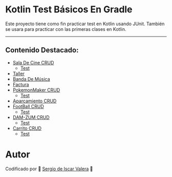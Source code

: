# Kotlin Test Básicos En Gradle
Este proyecto tiene como fin practicar test en Kotlin usando JUnit. También se usara para practicar con las primeras clases en Kotlin.

---

## Contenido Destacado:
- [Sala De Cine CRUD](https://github.com/SergioDeIscarValera/KotlinGradleTestBasicos/tree/main/TestGradle/src/main/kotlin/SalaDeCine)
    - [Test](https://github.com/SergioDeIscarValera/KotlinGradleTestBasicos/tree/main/TestGradle/src/test/kotlin/SalaDeCine)
- [Taller](https://github.com/SergioDeIscarValera/KotlinGradleTestBasicos/tree/main/TestGradle/src/main/kotlin/taller)
- [Banda De Música](https://github.com/SergioDeIscarValera/KotlinGradleTestBasicos/tree/main/TestGradle/src/main/kotlin/bandamusical)
- [Factura](https://github.com/SergioDeIscarValera/KotlinGradleTestBasicos/tree/main/TestGradle/src/main/kotlin/factura)
- [PokemonMaker CRUD](https://github.com/SergioDeIscarValera/KotlinGradleTestBasicos/tree/main/TestGradle/src/main/kotlin/PokemonMaker)
    - [Test](https://github.com/SergioDeIscarValera/KotlinGradleTestBasicos/tree/main/TestGradle/src/test/kotlin/PokemonMaker)
- [Aparcamiento CRUD](https://github.com/SergioDeIscarValera/KotlinGradleTestBasicos/tree/main/TestGradle/src/main/kotlin/Aparcamiento)
- [FootBall CRUD](https://github.com/SergioDeIscarValera/KotlinGradleTestBasicos/tree/main/TestGradle/src/main/kotlin/FootBall)
    - [Test](https://github.com/SergioDeIscarValera/KotlinGradleTestBasicos/tree/main/TestGradle/src/test/kotlin/FootBall)
- [DAM-ZUM CRUD](https://github.com/SergioDeIscarValera/KotlinGradleTestBasicos/tree/main/TestGradle/src/main/kotlin/DAM_Zum)
    - [Test](https://github.com/SergioDeIscarValera/KotlinGradleTestBasicos/tree/main/TestGradle/src/test/kotlin/DAM_Zum_Test)
- [Carrito CRUD](https://github.com/SergioDeIscarValera/KotlinGradleTestBasicos/tree/main/TestGradle/src/main/kotlin/carrito)
    - [Test](https://github.com/SergioDeIscarValera/KotlinGradleTestBasicos/tree/main/TestGradle/src/test/kotlin/carrito_test)

# Autor
Codificado por 🚀 [Sergio de Iscar Valera](https://github.com/SergioDeIscarValera) 🐓